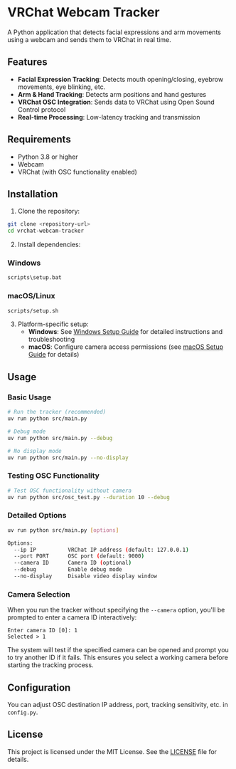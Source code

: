 # VRChat Webcam Tracker

A Python application that detects facial expressions and arm movements using a webcam and sends them to VRChat in real time.

## Features

- **Facial Expression Tracking**: Detects mouth opening/closing, eyebrow movements, eye blinking, etc.
- **Arm & Hand Tracking**: Detects arm positions and hand gestures
- **VRChat OSC Integration**: Sends data to VRChat using Open Sound Control protocol
- **Real-time Processing**: Low-latency tracking and transmission

## Requirements

- Python 3.8 or higher
- Webcam
- VRChat (with OSC functionality enabled)

## Installation

1. Clone the repository:

```bash
git clone <repository-url>
cd vrchat-webcam-tracker
```

2. Install dependencies:

### Windows

```cmd
scripts\setup.bat
```

### macOS/Linux

```bash
scripts/setup.sh
```

3. Platform-specific setup:
   - **Windows**: See [Windows Setup Guide](docs/WINDOWS_SETUP.md) for detailed instructions and troubleshooting
   - **macOS**: Configure camera access permissions (see [macOS Setup Guide](docs/MACOS_SETUP.md) for details)

## Usage

### Basic Usage

```bash
# Run the tracker (recommended)
uv run python src/main.py

# Debug mode
uv run python src/main.py --debug

# No display mode
uv run python src/main.py --no-display
```

### Testing OSC Functionality

```bash
# Test OSC functionality without camera
uv run python src/osc_test.py --duration 10 --debug
```

### Detailed Options

```bash
uv run python src/main.py [options]

Options:
  --ip IP          VRChat IP address (default: 127.0.0.1)
  --port PORT      OSC port (default: 9000)
  --camera ID      Camera ID (optional)
  --debug          Enable debug mode
  --no-display     Disable video display window
```

### Camera Selection

When you run the tracker without specifying the `--camera` option, you'll be prompted to enter a camera ID interactively:

```
Enter camera ID [0]: 1
Selected > 1
```

The system will test if the specified camera can be opened and prompt you to try another ID if it fails. This ensures you select a working camera before starting the tracking process.

## Configuration

You can adjust OSC destination IP address, port, tracking sensitivity, etc. in `config.py`.

## License

This project is licensed under the MIT License. See the [LICENSE](./LICENSE) file for details.
